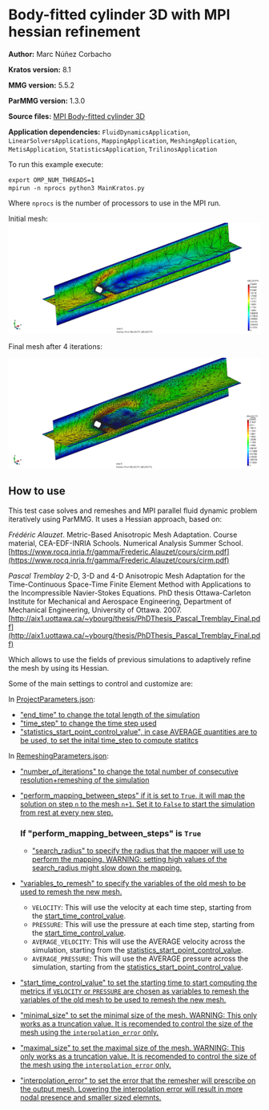 # Body-fitted cylinder 3D with MPI hessian refinement

**Author:** Marc Núñez Corbacho

**Kratos version:** 8.1

**MMG version:** 5.5.2

**ParMMG version:** 1.3.0

**Source files:** [MPI Body-fitted cylinder 3D](https://github.com/KratosMultiphysics/Examples/tree/master/parmmg_remeshing_examples/use_cases/body_fitted_hessian_cylinder3D/source)

**Application dependencies:** `FluidDynamicsApplication`, `LinearSolversApplications`, `MappingApplication`, `MeshingApplication`, `MetisApplication`,  `StatisticsApplication`, `TrilinosApplication`

To run this example execute:

    export OMP_NUM_THREADS=1
    mpirun -n nprocs python3 MainKratos.py

Where `nprocs` is the number of processors to use in the MPI run.

Initial mesh:
![initial](data/cylinder_initial.png)

Final mesh after 4 iterations:

![final](data/cylinder_remeshed.png)
## How to use

This test case solves and remeshes and MPI parallel fluid dynamic problem iteratively using ParMMG. It uses a Hessian approach, based on:

*Frédéric Alauzet*. Metric-Based Anisotropic Mesh Adaptation. Course material, CEA-EDF-INRIA Schools. Numerical Analysis Summer School.  [https://www.rocq.inria.fr/gamma/Frederic.Alauzet/cours/cirm.pdf](https://www.rocq.inria.fr/gamma/Frederic.Alauzet/cours/cirm.pdf)

*Pascal Tremblay* 2-D, 3-D and 4-D Anisotropic Mesh Adaptation for the Time-Continuous Space-Time Finite Element Method with Applications to the Incompressible Navier-Stokes Equations. PhD thesis Ottawa-Carleton Institute for Mechanical and Aerospace Engineering, Department of Mechanical Engineering, University of Ottawa. 2007. [http://aix1.uottawa.ca/~ybourg/thesis/PhDThesis_Pascal_Tremblay_Final.pdf](http://aix1.uottawa.ca/~ybourg/thesis/PhDThesis_Pascal_Tremblay_Final.pdf)

Which allows to use the fields of previous simulations to adaptively refine the mesh by using its Hessian.

Some of the main settings to control and customize are:


In  [ProjectParameters.json](source/ProjectParameters.json):

- ["end_time" to change the total length of the simulation](source/ProjectParameters.json#L7)
- ["time_step" to change the time step used](source/ProjectParameters.json#L67)
- ["statistics_start_point_control_value", in case AVERAGE quantities are to be used, to set the inital time_step to compute statitcs](source/ProjectParameters.json#L164)


In  [RemeshingParameters.json](source/RemeshingParameters.json):

- ["number_of_iterations" to change the total number of consecutive resolution+remeshing of the simulation](source/RemeshingParameters.json#L2)
- ["perform_mapping_between_steps" if it is set to `True`, it will map the solution on step `n` to the mesh `n+1`. Set it to `False` to start the simulation from rest at every new step.](source/RemeshingParameters.json#L3)

    ### If "perform_mapping_between_steps"  is `True`
    - ["search_radius" to specify the radius that the mapper will use to perform the mapping. WARNING: setting high values of the search_radius might slow down the mapping.](source/RemeshingParameters.json#L8)

- ["variables_to_remesh" to specify the variables of the old mesh to be used to remesh the new mesh.](source/RemeshingParameters.json#L11)
    - `VELOCITY`: This will use the velocity at each time step, starting from the [start_time_control_value](source/RemeshingParameters.json#L12).
    - `PRESSURE`: This will use the pressure at each time step, starting from the [start_time_control_value](source/RemeshingParameters.json#L12).
    - `AVERAGE_VELOCITY`: This will use the AVERAGE velocity across the simulation, starting from the [statistics_start_point_control_value](source/ProjectParameters.json#L164).
    - `AVERAGE_PRESSURE`: This will use the AVERAGE pressure across the simulation, starting from the [statistics_start_point_control_value](source/ProjectParameters.json#L164).

- ["start_time_control_value" to set the starting time to start computing the metrics if `VELOCITY` or `PRESSURE` are chosen as variables to remesh the variables of the old mesh to be used to remesh the new mesh.](source/RemeshingParameters.json#L12)

- ["minimal_size" to set the minimal size of the mesh. WARNING: This only works as a truncation value. It is recomended to control the size of the mesh using the `interpolation_error` only.](source/RemeshingParameters.json#L14)
- ["maximal_size" to set the maximal size of the mesh. WARNING: This only works as a truncation value. It is recomended to control the size of the mesh using the `interpolation_error` only.](source/RemeshingParameters.json#L15)
- ["interpolation_error" to set the error that the remesher will prescribe on the output mesh. Lowering the interpolation error will result in more nodal presence and smaller sized elemnts.](source/RemeshingParameters.json#L21)
